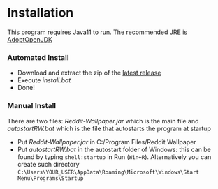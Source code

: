 # Installation
This program requires Java11 to run. The recommended JRE is [AdoptOpenJDK](https://adoptopenjdk.net/releases.html?variant=openjdk11&jvmVariant=hotspot)

### Automated Install
- Download and extract the zip of the [latest release](https://github.com/Mamiglia/Reddit-Wallpaper/releases)
- Execute _install.bat_
- Done!

### Manual Install
There are two files: _Reddit-Wallpaper.jar_ which is the main file and _autostartRW.bat_ which is the file that autostarts the program at startup
- Put _Reddit-Wallpaper.jar_ in C:/Program Files/Reddit Wallpaper
- Put _autostartRW.bat_ in the autostart folder of Windows: this can be found by typing `shell:startup` in Run (`Win+R`). Alternatively you can create such directory `C:\Users\YOUR_USER\AppData\Roaming\Microsoft\Windows\Start Menu\Programs\Startup`